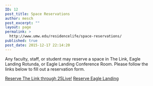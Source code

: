 ```yaml
---
ID: 12
post_title: Space Reservations
author: mesch
post_excerpt: ""
layout: page
permalink: >
  http://www.umw.edu/residencelife/space-reservations/
published: true
post_date: 2015-12-17 22:14:20
---
```

Any faculty, staff, or student may reserve a space in The Link, Eagle Landing Rotunda, or Eagle Landing Conference Room. Please follow the links below to fill out a reservation form.

<a href="https://president.umw.edu/events/reserving-a-umw-venue/">Reserve The Link through 25Live!</a>
<a href="http://www.umw.edu/residencelife/space-reservations/eagle-landing">Reserve Eagle Landing</a>